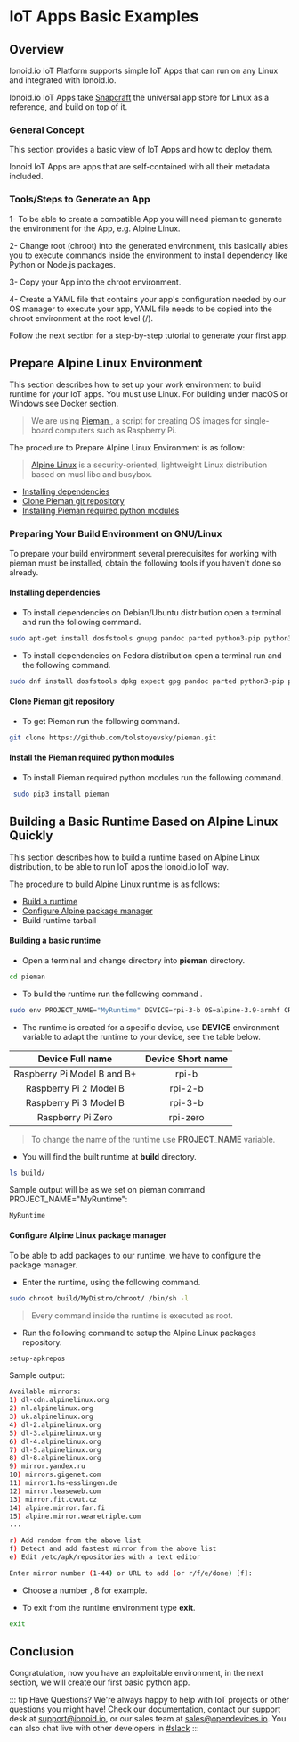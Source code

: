 #  IoT Apps Basic Examples

## Overview

Ionoid.io IoT Platform supports simple IoT Apps that can run on any Linux and
integrated with Ionoid.io.

Ionoid.io IoT Apps take [Snapcraft](https://docs.snapcraft.io/) the universal
app store for Linux as a reference, and build on top of it.

### General Concept

This section provides a basic view of IoT Apps and how to deploy them.

Ionoid IoT Apps are apps that are self-contained with all their metadata
included.

### Tools/Steps to Generate an App

1- To be able to create a compatible App you will need pieman to generate
the environment for the App, e.g. Alpine Linux.

2- Change root (chroot) into the generated environment, this basically ables you
 to execute commands inside the environment to install dependency like Python
or Node.js packages.

3- Copy your App into the chroot environment.

4- Create a YAML file that contains your app's configuration needed by our OS manager
to execute your app, YAML file needs to be copied into the chroot environment at the root
level (/).

Follow the next section for a step-by-step tutorial to generate your first app.

## Prepare Alpine Linux Environment

This section describes how to set up your work environment to build runtime for your IoT apps. You must use Linux.
For building under macOS or Windows see Docker section.

> We are using <a href="https://github.com/tolstoyevsky/pieman" target="_blank"> Pieman </a>, a script for creating OS images for single-board computers such as Raspberry Pi.

The procedure to Prepare Alpine Linux Environment is as follow:

> [Alpine Linux](https://alpinelinux.org/) is a security-oriented, lightweight Linux distribution based on musl libc and busybox.

- [Installing dependencies](#installing-dependencies)
- [Clone Pieman git repository](#clone-pieman-git-repository)
- [Installing Pieman required python modules](#install-the-pieman-required-python-modules)


### Preparing Your Build Environment on GNU/Linux

To prepare your build environment several prerequisites for working with pieman must be installed, obtain the following tools if you haven't done so already.


#### Installing dependencies

- To install dependencies on Debian/Ubuntu distribution open a terminal and  run the following command.


```bash
sudo apt-get install dosfstools gnupg pandoc parted python3-pip python3-setuptools python3-yaml qemu-user-static rsync uuid-runtime wget whois
```


- To install dependencies on Fedora distribution open a terminal run and the following command.


```bash
sudo dnf install dosfstools dpkg expect gpg pandoc parted python3-pip python3-PyYAML python3-setuptools qemu-user-static rsync wget
```

#### Clone Pieman git repository

- To get Pieman run the following command.

```bash
git clone https://github.com/tolstoyevsky/pieman.git
```

#### Install the Pieman required python modules

 - To install Pieman required python modules run the following command.

```bash
 sudo pip3 install pieman
```

## Building a Basic Runtime Based on Alpine Linux Quickly

This section describes how to build a runtime based on Alpine Linux distribution, to be able to run IoT apps the Ionoid.io IoT way.

The procedure to build Alpine Linux runtime is as follows:

- [Build a runtime](#building_a_basic_runtime)
- [Configure Alpine package manager](#configure_alpine_linux_package_manager)
- Build runtime tarball

#### Building a basic runtime

- Open a terminal and change directory into **pieman** directory.

```bash
cd pieman
```
- To build the runtime run the following command .

```bash
sudo env PROJECT_NAME="MyRuntime" DEVICE=rpi-3-b OS=alpine-3.9-armhf CREATE_ONLY_CHROOT=true ./pieman.sh
```

- The runtime is created for a specific device, use **DEVICE** environment variable to adapt the runtime to your device,  see the table below.

| Device Full name            | Device Short name |
| :-------------------------: | :---------------: |
| Raspberry Pi Model B and B+ | rpi-b             |
| Raspberry Pi 2 Model B      | rpi-2-b           |
| Raspberry Pi 3 Model B      | rpi-3-b           |
| Raspberry Pi Zero           | rpi-zero          |

> To change the name of the runtime use **PROJECT_NAME** variable.

- You will find the built runtime  at **build** directory.

```bash
ls build/
```
Sample output will be as we set on pieman command PROJECT_NAME="MyRuntime":

    MyRuntime

#### Configure Alpine Linux package manager

To be able to add packages to our runtime, we have to configure the package manager.

- Enter the runtime, using the following command.

```bash
sudo chroot build/MyDistro/chroot/ /bin/sh -l
```
>  Every command inside the runtime is executed as root.

- Run the following command to setup the Alpine Linux packages repository.

```bash
setup-apkrepos
```
Sample output:

```bash
Available mirrors:
1) dl-cdn.alpinelinux.org
2) nl.alpinelinux.org
3) uk.alpinelinux.org
4) dl-2.alpinelinux.org
5) dl-3.alpinelinux.org
6) dl-4.alpinelinux.org
7) dl-5.alpinelinux.org
8) dl-8.alpinelinux.org
9) mirror.yandex.ru
10) mirrors.gigenet.com
11) mirror1.hs-esslingen.de
12) mirror.leaseweb.com
13) mirror.fit.cvut.cz
14) alpine.mirror.far.fi
15) alpine.mirror.wearetriple.com
...

r) Add random from the above list
f) Detect and add fastest mirror from the above list
e) Edit /etc/apk/repositories with a text editor

Enter mirror number (1-44) or URL to add (or r/f/e/done) [f]:
```
- Choose a number , 8 for example.

- To exit from the runtime environment type **exit**.

```bash
exit
```

## Conclusion

Congratulation, now you have an exploitable environment, in the next section,
we will create our first basic python app.

::: tip Have Questions?
We're always happy to help with IoT projects or other questions you might have!
Check our [documentation](https://docs.ionoid.io/), contact our
support desk at <support@ionoid.io>, or our sales team at <sales@opendevices.io>.
You can also chat live with other developers in  [#slack](https://ionoidcommunity.slack.com/join/shared_invite/enQtODAzODgwOTIyMDY4LWExNWVmMDJhMDE2YWYyMjE3N2FlOGNlZjM4NDlmYmM5MmNhYWY1ZTZmOWMwYTYxYTMxNTQzODYzYmRmODMzOWI)
:::
